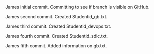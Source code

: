 James initial commit. Committing to see if branch is visible on GitHub.

James second commit. Created Studentid_gb.txt.

James third commit. Created Studentid_devops.txt.

James fourth commit. Created Studentid_sdlc.txt.

James fifth commit. Added information on gb.txt.
